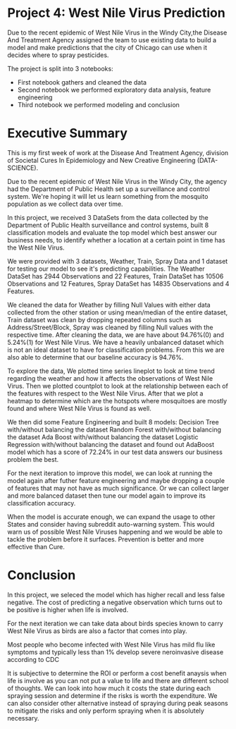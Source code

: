 # Project 4: West Nile Virus Prediction

Due to the recent epidemic of West Nile Virus in the Windy City,the Disease And Treatment Agency assigned the team to use existing data to build a model and make predictions that the city of Chicago can use when it decides where to spray pesticides.

The project is split into 3 notebooks:
- First notebook gathers and cleaned the data
- Second notebook we performed exploratory data analysis, feature engineering
- Third notebook we performed modeling and conclusion

# Executive Summary

This is my first week of work at the Disease And Treatment Agency, division of Societal Cures In Epidemiology and New Creative Engineering (DATA-SCIENCE). 

Due to the recent epidemic of West Nile Virus in the Windy City, the agency had the Department of Public Health set up a surveillance and control system. We're hoping it will let us learn something from the mosquito population as we collect data over time. 

In this project, we received 3 DataSets from the data collected by the Department of Public Health surveillance and control systems, built 8 classification models and evaluate the top model which best answer our business needs, to identify whether a location at a certain point in time has the West Nile Virus.

We were provided with 3 datasets, Weather, Train, Spray Data and 1 dataset for testing our model to see it's predicting capabilities. The Weather DataSet has 2944 Observations and 22 Features, Train DataSet has 10506 Observations and 12 Features, Spray DataSet has 14835 Observations and 4 Features.

We cleaned the data for Weather by filling Null Values with either data collected from the other station or using mean/median of the entire dataset, Train dataset was clean by dropping repeated columns such as Address/Street/Block, Spray was cleaned by filling Null values with the respective time. After cleaning the data, we are have about 94.76%(0) and 5.24%(1) for West Nile Virus. We have a heavily unbalanced dataset which is not an ideal dataset to have for classification problems. From this we are also able to determine that our baseline accuracy is 94.76%.

To explore the data, We plotted time series lineplot to look at time trend regarding the weather and how it affects the observations of West Nile Virus. Then we plotted countplot to look at the relationship between each of the features with respect to the West Nile Virus.
After that we plot a heatmap to determine which are the hotspots where mosquitoes are mostly found and where West Nile Virus is found as well.

We then did some Feature Engineering and built 8 models:
Decision Tree with/without balancing the dataset
Random Forest with/without balancing the dataset
Ada Boost with/without balancing the dataset
Logistic Regression with/without balancing the dataset 
and found out AdaBoost model which has a score of 72.24% in our test data answers our business problem the best.

For the next iteration to improve this model, we can look at running the model again after futher feature engineering and maybe dropping a couple of features that may not have as much significance. Or we can collect larger and more balanced dataset then tune our model again to improve its classification accuracy. 

When the model is accurate enough, we can expand the usage to other States and consider having subreddit auto-warning system. This would warn us of possible West Nile Viruses happening and we would be able to tackle the problem before it surfaces. Prevention is better and more effective than Cure.

# Conclusion

In this project, we seleced the model which has higher recall and less false negative. The cost of predicting a negative observation which turns out to be positive is higher when life is involved.

For the next iteration we can take data about birds species known to carry West Nile Virus as birds are also a factor that comes into play.  

Most people who become infected with West Nile Virus has mild flu like symptoms and typically less than 1% develop severe neroinvasive disease according to CDC

It is subjective to determine the ROI or perform a cost benefit anaysis when life is involve as you can not put a value to life and there are different school of thoughts. We can look into how much it costs the state during each spraying session and determine if the risks is worth the expenditure. We can also consider other alternative instead of spraying during peak seasons to mitigate the risks and only perform spraying when it is absolutely necessary.